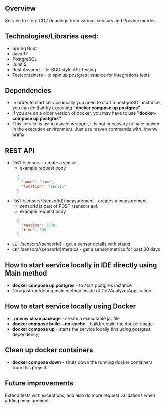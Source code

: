 ## Overview
Service to store CO2 Readings from various sensors and Provide metrics.

## Technologies/Libraries used:

<ul>
  <li>Spring Boot</li>
  <li>Java 17</li>
  <li>PostgreSQL</li>
  <li>Junit 5</li>
  <li>Rest Assured - for BDD style API Testing</li>
  <li>Testcontainers - to spin up postgres instance for Integrations tests</li>
</ul>

## Dependencies
- In order to start service locally you need to start a postgreSQL instance, you can do that by executing **"docker compose up postgres"**
- if you are on a older version of docker, you may have to use **"docker-compose up postgres"**
- This service is using maven wrapper, it is not necessary to have maven in the execution environment. Just use maven commands with ./mvnw prefix.

## REST API
* `POST` /sensors - create a sensor
    - example request body
  ```json
    {
      "name": "name",
      "location": "Berlin"
    }
  ```
* `POST` /sensors/{sensorId}/measurement - creates a measurement
    - sensorId is part of POST /sensors api.
    - example request body
  ```json
    {
      "reading": 2000,
      "time": 100
    }
  ```
* `GET` /sensors/{sensorId} - get a sensor details with status
* `GET` /sensors/{sensorId}/metrics - get a sensor metrics for past 30 days

## How to start service locally in IDE directly using Main method
<ul>
  <li><b>docker compose up postgres</b> - to start postgres instance</li>
  <li>Now just run/debug main method inside of Co2AnalyzerApplication.</li>
 </ul>

## How to start service locally using Docker
<ul>
  <li><b>./mvnw clean package</b> - create a executable jar file</li>
  <li><b>docker compose build --no-cache</b> - build/rebuild the docker image</li>
  <li><b>docker compose up</b> - starts the service locally (including postgres dependency)</li>
 </ul>

## Clean up docker containers
<ul>
  <li><b>docker compose down</b> - shuts down the running docker containers from this project</li>
</ul>

## Future improvements
Extend tests with exceptions, and also do more request validations when adding measurement.
